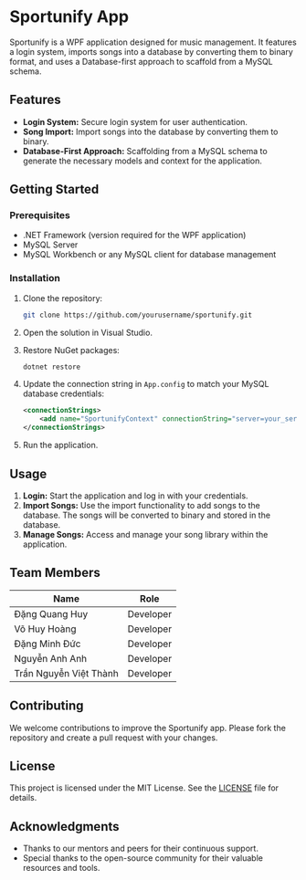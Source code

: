 # Sportunify App

Sportunify is a WPF application designed for music management. It features a login system, imports songs into a database by converting them to binary format, and uses a Database-first approach to scaffold from a MySQL schema.

## Features

- **Login System:** Secure login system for user authentication.
- **Song Import:** Import songs into the database by converting them to binary.
- **Database-First Approach:** Scaffolding from a MySQL schema to generate the necessary models and context for the application.

## Getting Started

### Prerequisites

- .NET Framework (version required for the WPF application)
- MySQL Server
- MySQL Workbench or any MySQL client for database management

### Installation

1. Clone the repository:
    ```sh
    git clone https://github.com/yourusername/sportunify.git
    ```

2. Open the solution in Visual Studio.

3. Restore NuGet packages:
    ```sh
    dotnet restore
    ```

4. Update the connection string in `App.config` to match your MySQL database credentials:
    ```xml
    <connectionStrings>
        <add name="SportunifyContext" connectionString="server=your_server;user=your_user;password=your_password;database=your_database" providerName="MySql.Data.MySqlClient" />
    </connectionStrings>
    ```

5. Run the application.

## Usage

1. **Login:** Start the application and log in with your credentials.
2. **Import Songs:** Use the import functionality to add songs to the database. The songs will be converted to binary and stored in the database.
3. **Manage Songs:** Access and manage your song library within the application.

## Team Members

| Name                    | Role            |
|-------------------------|-----------------|
| Đặng Quang Huy          | Developer       |
| Võ Huy Hoàng            | Developer       |
| Đặng Minh Đức           | Developer       |
| Nguyễn Anh Anh          | Developer       |
| Trần Nguyễn Việt Thành  | Developer       |

## Contributing

We welcome contributions to improve the Sportunify app. Please fork the repository and create a pull request with your changes.

## License

This project is licensed under the MIT License. See the [LICENSE](LICENSE) file for details.

## Acknowledgments

- Thanks to our mentors and peers for their continuous support.
- Special thanks to the open-source community for their valuable resources and tools.

